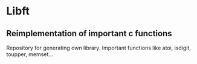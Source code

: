 # Libft 
## Reimplementation of important c functions

Repository for generating own library.
Important functions like atoi, isdigit, toupper, memset...
